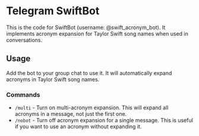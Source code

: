 # Telegram SwiftBot

This is the code for SwiftBot (username: @swift_acronym_bot). It implements acronym expansion for Taylor Swift song names when used in conversations.

## Usage

Add the bot to your group chat to use it. It will automatically expand acronyms in Taylor Swift song names.

### Commands

- `/multi` - Turn on multi-acronym expansion. This will expand all acronyms in a message, not just the first one.
- `/nobot` - Turn off acronym expansion for a single message. This is useful if you want to use an acronym without expanding it.